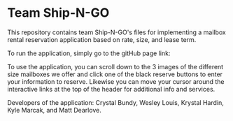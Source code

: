 # Team Ship-N-GO
This repository contains team Ship-N-GO's files for implementing a mailbox rental reservation application based on rate, size, and lease term. 

To run the application, simply go to the gitHub page link:

To use the application, you can scroll down to the 3 images of the different size mailboxes we offer and click one of the black reserve buttons to enter your information to reserve. Likewise you can move your cursor around the interactive links at the top of the header for additional info and services.  

Developers of the application: Crystal Bundy, Wesley Louis, Krystal Hardin, Kyle Marcak, and Matt Dearlove. 
